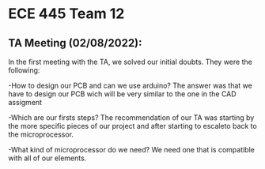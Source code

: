 # ECE 445 Team 12
## TA Meeting (02/08/2022):
In the first meeting with the TA, we solved our initial doubts. They were the following:

  -How to design our PCB and can we use arduino? The answer was that we have to design our PCB wich will be very similar to the one in the CAD assigment
  
  -Which are our firsts steps?  The recommendation of our TA was starting by the more specific pieces of our project and after starting to escaleto back to the microprocessor.
  
  -What kind of microprocessor do we need? We need one that is compatible with all of our elements.

